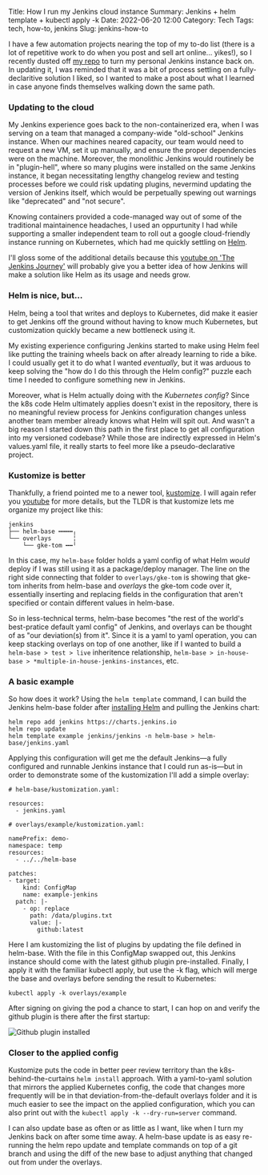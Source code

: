 Title: How I run my Jenkins cloud instance
Summary: Jenkins + helm template + kubectl apply -k
Date: 2022-06-20 12:00
Category: Tech
Tags: tech, how-to, jenkins
Slug: jenkins-how-to

I have a few automation projects nearing the top of my to-do list
(there is a lot of repetitive work to do when you post and sell art online... yikes!),
so I recently dusted off [my repo](https://github.com/exvertus/jenkins) to turn my personal Jenkins instance back on.
In updating it, I was reminded that it was a bit of process settling on a fully-declaritive solution I liked,
so I wanted to make a post about what I learned in case anyone finds themselves walking down the same path.

### Updating to the cloud

My Jenkins experience goes back to the non-containerized era,
when I was serving on a team that managed a company-wide "old-school" Jenkins instance.
When our machines neared capacity, our team would need to request a new VM, set it up manually, 
and ensure the proper dependencies were on the machine.
Moreover, the monolithic Jenkins would routinely be in "plugin-hell",
where so many plugins were installed on the same Jenkins instance, it began
necessitating lengthy changelog review and testing processes before we could risk updating plugins, 
nevermind updating the version of Jenkins itself, 
which would be perpetually spewing out warnings like "deprecated" and "not secure".

Knowing containers provided a code-managed way out of some of the 
traditional maintainence headaches, I used an oppurtunity I had while supporting a smaller independent team to roll out a google cloud-friendly instance running on Kubernetes, which had me quickly settling on [Helm](https://helm.sh/).

I'll gloss some of the additional details because this [youtube on 'The Jenkins Journey'](https://www.youtube.com/watch?v=IDoRWieTcMc&t=213s) will probably give you a better idea of how Jenkins will make a solution like Helm as its usage and needs grow.

### Helm is nice, but...

Helm, being a tool that writes and deploys to Kubernetes,
did make it easier to get Jenkins off the ground without having to know much Kubernetes, but customization quickly became a new bottleneck using it.

My existing experience configuring Jenkins started to make using Helm feel like putting the training wheels back on after already learning to ride a bike.
I could usually get it to do what I wanted *eventually*,
but it was arduous to keep solving the "how do I do this through the Helm config?"
puzzle each time I needed to configure something new in Jenkins.

Moreover, what is Helm actually doing with the *Kubernetes config*?
Since the k8s code Helm ultimately applies doesn't exist in the repository,
there is no meaningful review process for Jenkins configuration 
changes unless another team member already knows what Helm will spit out.
And wasn't a big reason I started down this path in the first place to
get all configuration into my versioned codebase?
While those are indirectly expressed in Helm's values.yaml file,
it really starts to feel more like a pseudo-declarative project.

### Kustomize is better

Thankfully, a friend pointed me to a newer tool, [kustomize](https://kubernetes.io/docs/tasks/manage-kubernetes-objects/kustomization/).
I will again refer you [youtube](https://www.youtube.com/watch?v=WWJDbHo-OeY) for more details, 
but the TLDR is that kustomize lets me organize my project like this:
```
jenkins
├── helm-base ╍╍╍╍╷
└── overlays      ╎
    └── gke-tom ╍╍╵
```
In this case, my `helm-base` folder holds a yaml config of what Helm
*would* deploy if I was still using it as a package/deploy manager.
The line on the right side connecting that folder to `overlays/gke-tom` is showing that
gke-tom inherits from helm-base and *overlays* the gke-tom code over it,
essentially inserting and replacing fields in the configuration that
aren't specified or contain different values in helm-base.

So in less-technical terms, helm-base becomes "the rest of the world's best-pratice default yaml config" of Jenkins, and overlays can be thought of as "our deviation(s) from it". Since it is a yaml to yaml operation, you can keep stacking overlays on top of one another, like if I wanted to build a `helm-base > test > live` inheritence relationship, 
`helm-base > in-house-base > *multiple-in-house-jenkins-instances`, etc.

### A basic example

So how does it work? Using the `helm template` command,
I can build the Jenkins helm-base folder after [installing Helm](https://helm.sh/docs/intro/install/)
and pulling the Jenkins chart:

```
helm repo add jenkins https://charts.jenkins.io
helm repo update
helm template example jenkins/jenkins -n helm-base > helm-base/jenkins.yaml
```

Applying this configuration will get me the default Jenkins—a 
fully configured and runnable Jenkins instance that I could run as-is—but 
in order to demonstrate some of the kustomization I'll add a simple overlay:

```
# helm-base/kustomization.yaml:

resources:
  - jenkins.yaml

# overlays/example/kustomization.yaml:

namePrefix: demo-
namespace: temp
resources:
  - ../../helm-base

patches:
- target:
    kind: ConfigMap
    name: example-jenkins
  patch: |-
    - op: replace
      path: /data/plugins.txt
      value: |-
        github:latest
```

Here I am kustomizing the list of plugins by updating the file defined in helm-base.
With the file in this ConfigMap swapped out, this Jenkins instance should come with the latest github plugin pre-installed. Finally, I apply it with the familiar kubectl apply, but use the -k flag, which will merge the base and overlays before sending the result to Kubernetes:

```
kubectl apply -k overlays/example
```

After signing on giving the pod a chance to start, I can hop on and verify the github plugin is there after the first startup:

![Github plugin installed](/images/posts/jenkins-how-to/plugin-screenshot.png)

### Closer to the applied config

Kustomize puts the code in better peer review territory than the k8s-behind-the-curtains `helm install` approach. With a yaml-to-yaml solution that mirrors the applied Kubernetes config, the code that changes more frequently will be in that deviation-from-the-default overlays folder and it is much easier to see the impact on the applied configuration, which you can also print out with the `kubectl apply -k --dry-run=server` command. 

I can also update base as often or as little as I want, like when I turn my Jenkins back on after some time away. A helm-base update is as easy re-running the helm repo update and template commands on top of a git branch and using the diff of the new base to adjust anything that changed out from under the overlays.
